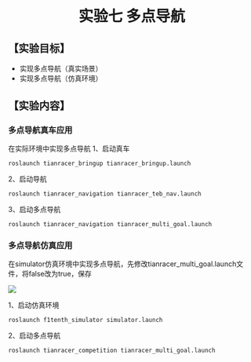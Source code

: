 <p style="font-size:30px; font-weight:bolder; text-align:center ">实验七 多点导航</p>

## 【实验目标】

- 实现多点导航（真实场景）
- 实现多点导航（仿真环境）

## 【实验内容】

### 多点导航真车应用

在实际环境中实现多点导航
1、启动真车
```shell
roslaunch tianracer_bringup tianracer_bringup.launch
```

2、启动导航
```shell
roslaunch tianracer_navigation tianracer_teb_nav.launch
```

3、启动多点导航

```shell
roslaunch tianracer_navigation tianracer_multi_goal.launch
```


### 多点导航仿真应用

在simulator仿真环境中实现多点导航，先修改tianracer_multi_goal.launch文件，将false改为true，保存

![](https://tianbot-pic.oss-cn-beijing.aliyuncs.com/tianbot/202112211740915.png)

1、启动仿真环境

```shell
roslaunch f1tenth_simulator simulator.launch
```

2、启动多点导航
```shell
roslaunch tianracer_competition tianracer_multi_goal.launch
```



